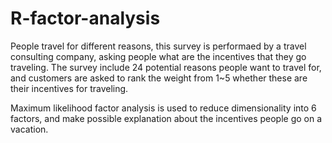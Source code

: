 # R-factor-analysis

People travel for different reasons, this survey is performaed by a travel consulting company, asking people what are the incentives
that they go traveling. The survey include 24 potential reasons people want to travel for, and customers are asked to rank the weight from 1~5 whether these are their incentives for traveling.

Maximum likelihood factor analysis is used to reduce dimensionality into 6 factors, and make possible explanation about the incentives people go on a vacation.
